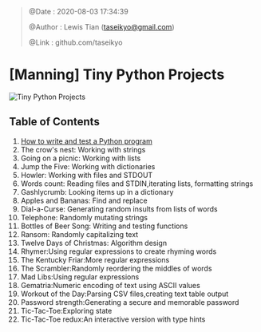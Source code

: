 > @Date    : 2020-08-03 17:34:39
>
> @Author  : Lewis Tian (taseikyo@gmail.com)
>
> @Link    : github.com/taseikyo

# [Manning] Tiny Python Projects

<img src="https://images.manning.com/360/480/resize/book/b/59c1ef8-8b3a-4bce-afe3-c9e62524ba8e/Youens-Clark-TPP-HI.png" title="Tiny Python Projects" alt="Tiny Python Projects">

## Table of Contents

1. [How to write and test a Python program](src/01.how-to-write-and-test-a-python-program.md)
2. The crow's nest: Working with strings
3. Going on a picnic: Working with lists
4. Jump the Five: Working with dictionaries
5. Howler: Working with files and STDOUT
6. Words count: Reading files and STDIN,iterating lists, formatting strings
7. Gashlycrumb: Looking items up in a dictionary
8. Apples and Bananas: Find and replace
9. Dial-a-Curse: Generating random insults from lists of words
10. Telephone: Randomly mutating strings
11. Bottles of Beer Song: Writing and testing functions
12. Ransom: Randomly capitalizing text
13. Twelve Days of Christmas: Algorithm design
14. Rhymer:Using regular expressions to create rhyming words
15. The Kentucky Friar:More regular expressions
16. The Scrambler:Randomly reordering the middles of words
17. Mad Libs:Using regular expressions
18. Gematria:Numeric encoding of text using ASCII values
19. Workout of the Day:Parsing CSV files,creating text table output
20. Password strength:Generating a secure and memorable password
21. Tic-Tac-Toe:Exploring state
22. Tic-Tac-Toe redux:An interactive version with type hints

